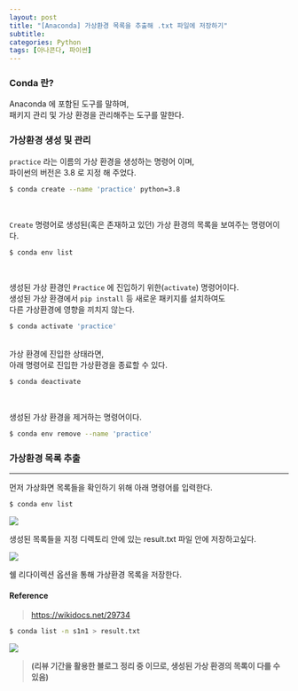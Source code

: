 ```yaml
---
layout: post
title: "[Anaconda] 가상환경 목록을 추출해 .txt 파일에 저장하기"
subtitle: 
categories: Python
tags: [아나콘다, 파이썬]
---
```


### Conda 란?
Anaconda 에 포함된 도구를 말하며,<br>
패키지 관리 및 가상 환경을 관리해주는 도구를 말한다.

### 가상환경 생성 및 관리

`practice` 라는 이름의 가상 환경을 생성하는 명령어 이며,<br>
파이썬의 버전은 3.8 로 지정 해 주었다.

```bash
$ conda create --name 'practice' python=3.8
```
<br>

`Create` 명령어로 생성된(혹은 존재하고 있던) 가상 환경의 목록을 보여주는 명령어이다.

```bash
$ conda env list
```
<br>

생성된 가상 환경인 `Practice` 에 진입하기 위한(`activate`) 명령어이다.<br>
생성된 가상 환경에서 `pip install` 등 새로운 패키지를 설치하여도<br>
다른 가상환경에 영향을 끼치지 않는다.

```bash
$ conda activate 'practice'
```
<br>
가상 환경에 진입한 상태라면,<br>
아래 명령어로 진입한 가상환경을 종료할 수 있다.

```bash
$ conda deactivate
```
<br>

생성된 가상 환경을 제거하는 명령어이다.
```bash
$ conda env remove --name 'practice'
```

### 가상환경 목록 추출
---

먼저 가상화면 목록들을 확인하기 위해 아래 명령어를 입력한다.
```bash
$ conda env list
```
![](https://img1.daumcdn.net/thumb/R1280x0/?scode=mtistory2&fname=https%3A%2F%2Fblog.kakaocdn.net%2Fdn%2Fc9DqBc%2FbtrYRV7W6am%2FHVeSZHDcggZmkEVVKVDIQk%2Fimg.png)


생성된 목록들을 지정 디렉토리 안에 있는 result.txt 파일 안에 저장하고싶다.

![](https://img1.daumcdn.net/thumb/R1280x0/?scode=mtistory2&fname=https%3A%2F%2Fblog.kakaocdn.net%2Fdn%2FbHGkKy%2FbtrYUSWgNSm%2Fxuaw7Bmyt3sW8bZW4jHT00%2Fimg.png)

쉘 리다이렉션 옵션을 통해 가상환경 목록을 저장한다.

#### Reference
> <https://wikidocs.net/29734>

```bash
$ conda list -n s1n1 > result.txt
```

![](https://img1.daumcdn.net/thumb/R1280x0/?scode=mtistory2&fname=https%3A%2F%2Fblog.kakaocdn.net%2Fdn%2FcpLvfK%2FbtrYUSBYevK%2FShfgetTBSnmYyXVrj4o8E1%2Fimg.png)

> **(리뷰 기간을 활용한 블로그 정리 중 이므로, 생성된 가상 환경의 목록이 다를 수 있음)**